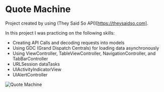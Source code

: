 #  Quote Machine

Project created by using (They Said So API)[https://theysaidso.com].

In this project I was practicing on the following skills:
- Creating API Calls and decoding requests into models
- Using GDC (Grand Dispatch Centrals) for loading data asynchronously
- Using ViewController, TableViewController, NavigationController, and TabBarController
- URLSession dataTasks
- UIActivityIndicatorView
- UIAlertController

![Quote Machine](https://i.imgur.com/NPF0IRm.gif)
